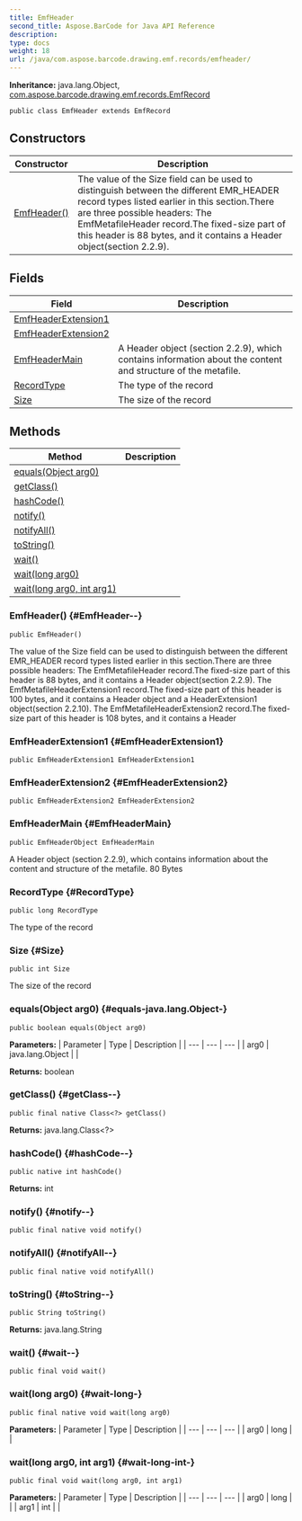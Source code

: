 ```yaml
---
title: EmfHeader
second_title: Aspose.BarCode for Java API Reference
description: 
type: docs
weight: 18
url: /java/com.aspose.barcode.drawing.emf.records/emfheader/
---
```

**Inheritance:**
java.lang.Object, [com.aspose.barcode.drawing.emf.records.EmfRecord](../../com.aspose.barcode.drawing.emf.records/emfrecord)
```
public class EmfHeader extends EmfRecord
```
## Constructors

| Constructor | Description |
| --- | --- |
| [EmfHeader()](#EmfHeader--) | The value of the Size field can be used to distinguish between the different EMR\_HEADER record types listed earlier in this section.There are three possible headers: The EmfMetafileHeader record.The fixed-size part of this header is 88 bytes, and it contains a Header object(section 2.2.9). |
## Fields

| Field | Description |
| --- | --- |
| [EmfHeaderExtension1](#EmfHeaderExtension1) |  |
| [EmfHeaderExtension2](#EmfHeaderExtension2) |  |
| [EmfHeaderMain](#EmfHeaderMain) | A Header object (section 2.2.9), which contains information about the content and structure of the metafile. |
| [RecordType](#RecordType) | The type of the record |
| [Size](#Size) | The size of the record |
## Methods

| Method | Description |
| --- | --- |
| [equals(Object arg0)](#equals-java.lang.Object-) |  |
| [getClass()](#getClass--) |  |
| [hashCode()](#hashCode--) |  |
| [notify()](#notify--) |  |
| [notifyAll()](#notifyAll--) |  |
| [toString()](#toString--) |  |
| [wait()](#wait--) |  |
| [wait(long arg0)](#wait-long-) |  |
| [wait(long arg0, int arg1)](#wait-long-int-) |  |
### EmfHeader() {#EmfHeader--}
```
public EmfHeader()
```


The value of the Size field can be used to distinguish between the different EMR\_HEADER record types listed earlier in this section.There are three possible headers: The EmfMetafileHeader record.The fixed-size part of this header is 88 bytes, and it contains a Header object(section 2.2.9). The EmfMetafileHeaderExtension1 record.The fixed-size part of this header is 100 bytes, and it contains a Header object and a HeaderExtension1 object(section 2.2.10). The EmfMetafileHeaderExtension2 record.The fixed-size part of this header is 108 bytes, and it contains a Header

### EmfHeaderExtension1 {#EmfHeaderExtension1}
```
public EmfHeaderExtension1 EmfHeaderExtension1
```


### EmfHeaderExtension2 {#EmfHeaderExtension2}
```
public EmfHeaderExtension2 EmfHeaderExtension2
```


### EmfHeaderMain {#EmfHeaderMain}
```
public EmfHeaderObject EmfHeaderMain
```


A Header object (section 2.2.9), which contains information about the content and structure of the metafile. 80 Bytes

### RecordType {#RecordType}
```
public long RecordType
```


The type of the record

### Size {#Size}
```
public int Size
```


The size of the record

### equals(Object arg0) {#equals-java.lang.Object-}
```
public boolean equals(Object arg0)
```




**Parameters:**
| Parameter | Type | Description |
| --- | --- | --- |
| arg0 | java.lang.Object |  |

**Returns:**
boolean
### getClass() {#getClass--}
```
public final native Class<?> getClass()
```




**Returns:**
java.lang.Class<?>
### hashCode() {#hashCode--}
```
public native int hashCode()
```




**Returns:**
int
### notify() {#notify--}
```
public final native void notify()
```




### notifyAll() {#notifyAll--}
```
public final native void notifyAll()
```




### toString() {#toString--}
```
public String toString()
```




**Returns:**
java.lang.String
### wait() {#wait--}
```
public final void wait()
```




### wait(long arg0) {#wait-long-}
```
public final native void wait(long arg0)
```




**Parameters:**
| Parameter | Type | Description |
| --- | --- | --- |
| arg0 | long |  |

### wait(long arg0, int arg1) {#wait-long-int-}
```
public final void wait(long arg0, int arg1)
```




**Parameters:**
| Parameter | Type | Description |
| --- | --- | --- |
| arg0 | long |  |
| arg1 | int |  |

